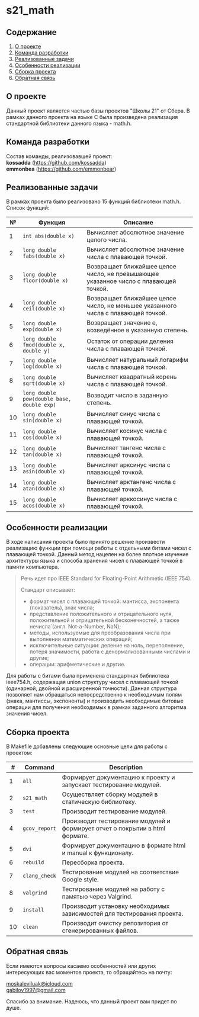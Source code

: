 # s21_math 

## Содержание
1. [О проекте](#о-проекте)
2. [Команда разработки](#команда-разработки)
3. [Реализованные задачи](#реализованные-задачи)
4. [Особенности реализации](#особенности-реализации)
5. [Сборка проекта](#сборка-проекта)
6. [Обратная связь](#обратная-связь)

## О проекте 

Данный проект является частью базы проектов "Школы 21" от Сбера. В рамках данного проекта на языке C была произведена реализация стандартной библиотеки данного языка - math.h.

## Команда разработки

Состав команды, реализовавшей проект: <br>
**kossadda** (https://github.com/kossadda) <br>
**emmonbea** (https://github.com/emmonbear) <br>

## Реализованные задачи

В рамках проекта было реализовано 15 функций библиотеки math.h. Список функций:

| №  | Функция                                    | Описание                                                                             |
|----|--------------------------------------------|--------------------------------------------------------------------------------------|
| 1  | `int abs(double x)`                        | Вычисляет абсолютное значение целого числа.                                          |
| 2  | `long double fabs(double x)`               | Вычисляет абсолютное значение числа с плавающей точкой.                              |
| 3  | `long double floor(double x)`              | Возвращает ближайшее целое число, не превышающее указанное число с плавающей точкой. |
| 4  | `long double ceil(double x)`               | Возвращает ближайшее целое число, не меньшее указанного числа с плавающей точкой.    |
| 5  | `long double exp(double x)`                | Возвращает значение e, возведённое в указанную степень.                              |
| 6  | `long double fmod(double x, double y)`     | Остаток от операции деления числа с плавающей точкой.                                |
| 7  | `long double log(double x)`                | Вычисляет натуральный логарифм числа с плавающей точкой.                             |
| 8  | `long double sqrt(double x)`               | Вычисляет квадратный корень числа с плавающей точкой.                                |
| 9  | `long double pow(double base, double exp)` | Возводит число в заданную степень.                                                   |
| 10 | `long double sin(double x)`                | Вычисляет синус числа с плавающей точкой.                                            |
| 11 | `long double cos(double x)`                | Вычисляет косинус числа с плавающей точкой.                                          |
| 12 | `long double tan(double x)`                | Вычисляет тангенс числа с плавающей точкой.                                          |
| 13 | `long double asin(double x)`               | Вычисляет арксинус числа с плавающей точкой.                                         |
| 14 | `long double atan(double x)`               | Вычисляет арктангенс числа с плавающей точкой.                                       |
| 15 | `long double acos(double x)`               | Вычисляет арккосинус числа с плавающей точкой.                                       |

## Особенности реализации

В ходе написания проекта было принято решение произвести реализацию функции при помощи работы с отдельными битами чисел с плавающей точкой. Данный метод нацелен на более плотное изучение архитектуры языка и способа хранения чисел с плавающей точкой в памяти компьютера.

> Речь идет про IEEE Standard for Floating-Point Arithmetic (IEEE 754).
>
> Стандарт описывает:
> - формат чисел с плавающей точкой: мантисса, экспонента (показатель), знак числа;
> - представление положительного и отрицательного нуля, положительной и отрицательной бесконечностей, а также нечисла́ (англ. Not-a-Number, NaN);
> - методы, используемые для преобразования числа при выполнении математических операций;
> - исключительные ситуации: деление на ноль, переполнение, потеря значимости, работа с денормализованными числами и другие;
> - операции: арифметические и другие.

Для работы с битами была применена стандартная библиотека ieee754.h, содержащая union структуру чисел с плавающей точкой (одинарной, двойной и расширенной точности). Данная структура позволяет нам обращаться непосредственно к необходимым полям (знака, мантиссы, экспоненты) и производить необходимые битовые операции для получения необходимых в рамках заданного алгоритма значения чисел.

## Сборка проекта

В Makefile добавлены следующие основные цели для работы с проектом:

| #  | Command         | Description                                                                  |
|----|-----------------|------------------------------------------------------------------------------|
| 1  | `all`           | Формирует документацию к проекту и запускает тестирование модулей.           |
| 2  | `s21_math`      | Осуществляет сборку модулей в статическую библиотеку.                        |
| 3  | `test`          | Производит тестирование модулей.                                             |
| 4  | `gcov_report`   | Производит тестирование модулей и формирует отчет о покрытии в html формате. |
| 5  | `dvi`           | Формирует документацию в формате html и manual к функционалу.                |
| 6  | `rebuild`       | Пересборка проекта.                                                          |
| 7  | `clang_check`   | Тестирование модулей на соответствие Google style.                           |
| 8  | `valgrind`      | Тестирование модулей на работу с памятью через Valgrind.                     |
| 9  | `install`       | Производит установку необходимых зависимостей для тестирования проекта.      |
| 10 | `clean`         | Производит очистку репозитория от сгенерированных файлов.                    |

## Обратная связь

Если имеются вопросы касаемо особенностей или других интересующих вас моментов проекта, то обращайтесь на почту:

moskaleviluak@icloud.com <br>
gabilov1997@gmail.com <br>

Спасибо за внимание. Надеюсь, что данный проект вам придет по душе.